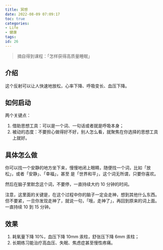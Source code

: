 ```yaml
---
title: 冥想
date: 2022-08-09 07:09:17
toc: true
categories:
- Life
- 健康
tags:
id: 26
---
```


> 摘自得到课程：「怎样获得高质量睡眠」

## 介绍

这个反射可以让人快速地放松，心率下降、呼吸变长、血压下降。

## 如何启动

两个关键点：

1. 借助思想工具：可以是一个词、一句话或者就是呼吸本身；
2. 被动的态度：不要担心做得好不好，别人怎么看，就聚焦在你选择的思想工具上就好。

<!--more-->

## 具体怎么做

你可以找一个安静的地方坐下来，慢慢地闭上眼睛，随便找一个词，比如「放松」，或者「安静」、「幸福」，甚至
是「世界和平」，这个词无所谓，只要你喜欢。

然后在脑子里默念这个词，不要停，一直持续大约 10 分钟的时间。

注意，这里面的关键是，在这个过程中你的脑子一定会走神，想到其他什么东西。但不要紧，一旦你发现走神了，就说一句，「哦，走神了」，再回到原来的词上面。一直持续 10 到 15 分钟。

## 效果

1. 耗氧量下降 10%，血压下降 10mm 汞柱，舒张压下降 6mm 汞柱；
2. 长期练习能治疗高血压、失眠、焦虑症甚至慢性疼痛。
